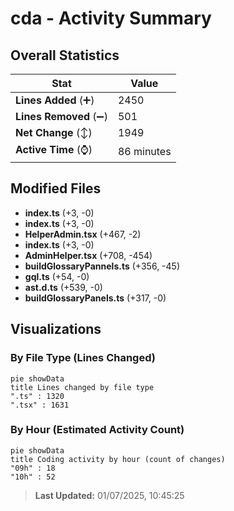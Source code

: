 # cda - Activity Summary 

## Overall Statistics

| Stat                   | Value                                                             |
| ---------------------- | ----------------------------------------------------------------- |
| **Lines Added** (➕)   | 2450                                          |
| **Lines Removed** (➖) | 501                                        |
| **Net Change** (↕)    | 1949                |
| **Active Time** (⌚)   | 86 minutes |


## Modified Files
- **index.ts** (+3, -0)
- **index.ts** (+3, -0)
- **HelperAdmin.tsx** (+467, -2)
- **index.ts** (+3, -0)
- **AdminHelper.tsx** (+708, -454)
- **buildGlossaryPannels.ts** (+356, -45)
- **gql.ts** (+54, -0)
- **ast.d.ts** (+539, -0)
- **buildGlossaryPanels.ts** (+317, -0)

## Visualizations

### By File Type (Lines Changed)

```mermaid
pie showData
title Lines changed by file type
".ts" : 1320
".tsx" : 1631
```

### By Hour (Estimated Activity Count)

```mermaid
pie showData
title Coding activity by hour (count of changes)
"09h" : 18
"10h" : 52
```


> **Last Updated:** 01/07/2025, 10:45:25